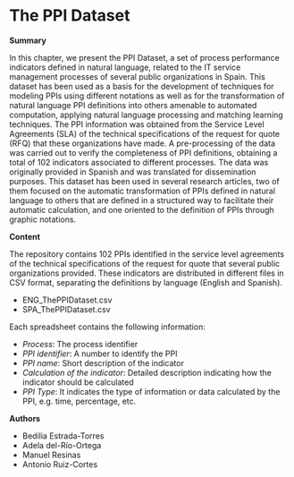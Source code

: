 # The PPI Dataset

**Summary**

In this chapter, we present the PPI Dataset, a set of process performance indicators defined in natural language, related to the IT service management processes of several public organizations in Spain. This dataset has been used as a basis for the development of techniques for modeling PPIs using different notations as well as for the transformation of natural language PPI definitions into others amenable to automated computation, applying natural language processing and matching learning techniques. The PPI information was obtained from the Service Level Agreements (SLA) of the technical specifications of the request for quote (RFQ) that these organizations have made. A pre-processing of the data was carried out to verify the completeness of PPI definitions, obtaining a total of 102 indicators associated to different processes. The data was originally provided in Spanish and was translated for dissemination purposes. This dataset has been used in several research articles, two of them focused on the automatic transformation of PPIs defined in natural language to others that are defined in a structured way to facilitate their automatic calculation, and one oriented to the definition of PPIs through graphic notations.


**Content**

The repository contains 102 PPIs identified in the service level agreements of the technical specifications of the request for quote that several public organizations provided. These indicators are distributed in different files in CSV format, separating the definitions by language (English and Spanish).
* ENG_ThePPIDataset.csv
* SPA_ThePPIDataset.csv


Each spreadsheet contains the following information:
* _Process_: The process identifier
* _PPI identifier_: A number to identify the PPI
* _PPI name_: Short description of the indicator
* _Calculation of the indicator_: Detailed description indicating how the indicator should be calculated
* _PPI Type_: It indicates the type of information or data calculated by the PPI, e.g. time, percentage, etc.





**Authors**
* Bedilia Estrada-Torres
* Adela del-Río-Ortega
* Manuel Resinas
* Antonio Ruiz-Cortes


